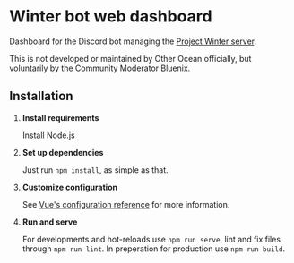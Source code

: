 # Winter bot web dashboard

Dashboard for the Discord bot managing the [Project Winter server](https://discord.gg/projectwinter).

This is not developed or maintained by Other Ocean officially, but voluntarily by the Community Moderator Bluenix.

## Installation

1. **Install requirements**

    Install Node.js

2. **Set up dependencies**

    Just run `npm install`, as simple as that.

3. **Customize configuration**

    See [Vue's configuration reference](https://cli.vuejs.org/config/) for more information.

4. **Run and serve**

    For developments and hot-reloads use `npm run serve`, lint and fix files through `npm run lint`.
    In preperation for production use `npm run build`.
